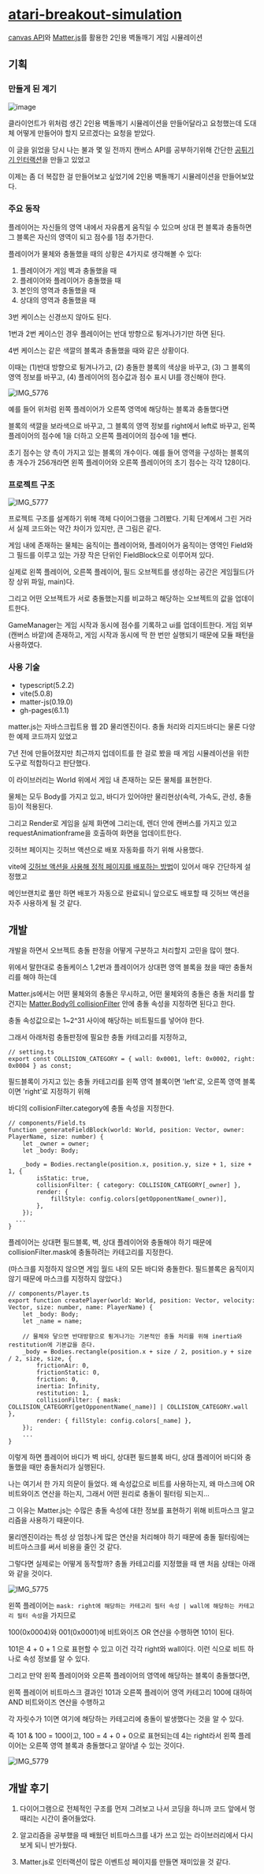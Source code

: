# [atari-breakout-simulation](https://marinarinarina.github.io/atari-breakout-simulation/)

[canvas API](https://developer.mozilla.org/en-US/docs/Web/API/Canvas_API)와 [Matter.js](https://github.com/liabru/matter-js)를 활용한 2인용 벽돌깨기 게임 시뮬레이션


## 기획

### 만들게 된 계기
![image](https://github.com/marinarinarina/atari-breakout-simulation/assets/119808319/7cec8fa1-9ab9-4cd8-ac82-a95493f8fa81)

클라이언트가 위처럼 생긴 2인용 벽돌깨기 시뮬레이션을 만들어달라고 요청했는데 도대체 어떻게 만들어야 할지 모르겠다는 요청을 받았다.

이 글을 읽었을 당시 나는 불과 몇 일 전까지 캔버스 API를 공부하기위해 간단한 [공튀기기 인터랙션](https://github.com/marinarinarina/canvasAPI-bounceBall)을 만들고 있었고

이제는 좀 더 복잡한 걸 만들어보고 싶었기에 2인용 벽돌깨기 시뮬레이션을 만들어보았다.


### 주요 동작 
플레이어는 자신들의 영역 내에서 자유롭게 움직일 수 있으며 상대 편 블록과 충돌하면 그 블록은 자신의 영역이 되고 점수를 1점 추가한다.

플레이어가 물체와 충돌했을 때의 상황은 4가지로 생각해볼 수 있다:
1. 플레이어가 게임 벽과 충돌했을 때
2. 플레이어와 플레이어가 충돌했을 때
3. 본인의 영역과 충돌했을 때
4. 상대의 영역과 충돌했을 때

3번 케이스는 신경쓰지 않아도 된다. 

1번과 2번 케이스인 경우 플레이어는 반대 방향으로 튕겨나가기만 하면 된다.

4번 케이스는 같은 색깔의 블록과 충돌했을 때와 같은 상황이다.

이때는 (1)반대 방향으로 튕겨나가고, (2) 충돌한 블록의 색상을 바꾸고, (3) 그 블록의 영역 정보를 바꾸고, (4) 플레이어의 점수값과 점수 표시 UI를 갱신해야 한다.

![IMG_5776](https://github.com/marinarinarina/atari-breakout-simulation/assets/119808319/49ef6f53-0bac-479e-8a8c-97ceee0651e8)

예를 들어 위처럼 왼쪽 플레이어가 오른쪽 영역에 해당하는 블록과 충돌했다면

블록의 색깔을 보라색으로 바꾸고, 그 블록의 영역 정보를 right에서 left로 바꾸고, 왼쪽 플레이어의 점수에 1을 더하고 오른쪽 플레이어의 점수에 1을 뺀다.

초기 점수는 양 측이 가지고 있는 블록의 개수이다. 예를 들어 영역을 구성하는 블록의 총 개수가 256개라면 왼쪽 플레이어와 오른쪽 플레이어의 초기 점수는 각각 128이다.


### 프로젝트 구조

![IMG_5777](https://github.com/marinarinarina/atari-breakout-simulation/assets/119808319/9960b29b-6bb4-4a43-9e16-bd57b6691f6c)

프로젝트 구조를 설계하기 위해 객체 다이어그램을 그려봤다. 기획 단계에서 그린 거라서 실제 코드와는 약간 차이가 있지만, 큰 그림은 같다.

게임 내에 존재하는 물체는 움직이는 플레이어와, 플레이어가 움직이는 영역인 Field와 그 필드를 이루고 있는 가장 작은 단위인 FieldBlock으로 이루어져 있다.

실제로 왼쪽 플레이어, 오른쪽 플레이어, 필드 오브젝트를 생성하는 공간은 게임월드(가장 상위 파일, main)다.

그리고 어떤 오브젝트가 서로 충돌했는지를 비교하고 해당하는 오브젝트의 값을 업데이트한다.

GameManager는 게임 시작과 동시에 점수를 기록하고 ui를 업데이트한다. 게임 외부(캔버스 바깥)에 존재하고, 게임 시작과 동시에 딱 한 번만 실행되기 때문에 모듈 패턴을 사용하였다.


### 사용 기술
- typescript(5.2.2)
- vite(5.0.8)
- matter-js(0.19.0)
- gh-pages(6.1.1)

matter.js는 자바스크립트용 웹 2D 물리엔진이다. 충돌 처리와 리지드바디는 물론 다양한 예제 코드까지 있었고

7년 전에 만들어졌지만 최근까지 업데이트를 한 걸로 봤을 때 게임 시뮬레이션을 위한 도구로 적합하다고 판단했다.

이 라이브러리는 World 위에서 게임 내 존재하는 모든 물체를 표현한다.

물체는 모두 Body를 가지고 있고, 바디가 있어야만 물리현상(속력, 가속도, 관성, 충돌 등)이 적용된다.

그리고 Render로 게임을 실제 화면에 그리는데, 렌더 안에 캔버스를 가지고 있고 requestAnimationframe을 호출하여 화면을 업데이트한다.

깃허브 페이지는 깃허브 액션으로 배포 자동화를 하기 위해 사용했다. 

vite에 [깃허브 액션을 사용해 정적 페이지를 배포하는 방법](https://vitejs.dev/guide/static-deploy#github-pages)이 있어서 매우 간단하게 설정했고

메인브랜치로 풀만 하면 배포가 자동으로 완료되니 앞으로도 배포할 때 깃허브 액션을 자주 사용하게 될 것 같다.


## 개발

개발을 하면서 오브젝트 충돌 판정을 어떻게 구분하고 처리할지 고민을 많이 했다.

위에서 말한대로 충돌케이스 1,2번과 플레이어가 상대편 영역 블록을 쳤을 때만 충돌처리를 해야 하는데 

Matter.js에서는 어떤 물체와의 충돌은 무시하고, 어떤 물체와의 충돌은 충돌 처리를 할 건지는 [Matter.Body의 collisionFilter](https://brm.io/matter-js/docs/classes/Body.html#properties) 안에 충돌 속성을 지정하면 된다고 한다.

충돌 속성값으로는 1~2^31 사이에 해당하는 비트필드를 넣어야 한다.

그래서 아래처럼 충돌판정에 필요한 충돌 카테고리를 지정하고,
```
// setting.ts
export const COLLISION_CATEGORY = { wall: 0x0001, left: 0x0002, right: 0x0004 } as const;
```

필드블록이 가지고 있는 충돌 카테고리를 왼쪽 영역 블록이면 'left'로, 오른쪽 영역 블록이면 'right'로 지정하기 위해

바디의 collisionFilter.category에 충돌 속성을 지정한다.
```
// components/Field.ts
function _generateFieldBlock(world: World, position: Vector, owner: PlayerName, size: number) {
	let _owner = owner;
	let _body: Body;

	_body = Bodies.rectangle(position.x, position.y, size + 1, size + 1, {
		isStatic: true,
		collisionFilter: { category: COLLISION_CATEGORY[_owner] },
		render: {
			fillStyle: config.colors[getOpponentName(_owner)],
		},
	});
  ...
}
```

플레이어는 상대편 필드블록, 벽, 상대 플레이어와 충돌해야 하기 때문에 collisionFilter.mask에 충돌하려는 카테고리를 지정한다.

(마스크를 지정하지 않으면 게임 월드 내의 모든 바디와 충돌한다. 필드블록은 움직이지 않기 때문에 마스크를 지정하지 않았다.)
```
// components/Player.ts
export function createPlayer(world: World, position: Vector, velocity: Vector, size: number, name: PlayerName) {
	let _body: Body;
	let _name = name;

	// 물체와 닿으면 반대방향으로 튕겨나가는 기본적인 충돌 처리를 위해 inertia와 restitution에 기본값을 준다.
	_body = Bodies.rectangle(position.x + size / 2, position.y + size / 2, size, size, {
		frictionAir: 0,
		frictionStatic: 0,
		friction: 0,
		inertia: Infinity,
		restitution: 1,
		collisionFilter: { mask: COLLISION_CATEGORY[getOpponentName(_name)] | COLLISION_CATEGORY.wall },
		render: { fillStyle: config.colors[_name] },
	});
	...
}
```

이렇게 하면 플레이어 바디가 벽 바디, 상대편 필드블록 바디, 상대 플레이어 바디와 충돌했을 때만 충돌처리가 실행된다.

나는 여기서 한 가지 의문이 들었다. 왜 속성값으로 비트를 사용하는지, 왜 마스크에 OR 비트와이즈 연산을 하는지, 그래서 어떤 원리로 충돌이 필터링 되는지...

그 이유는 Matter.js는 수많은 충돌 속성에 대한 정보를 표현하기 위해 비트마스크 알고리즘을 사용하기 때문이다.

물리엔진이라는 특성 상 엄청나게 많은 연산을 처리해야 하기 때문에 충돌 필터링에는 비트마스크를 써서 비용을 줄인 것 같다. 

그렇다면 실제로는 어떻게 동작할까? 충돌 카테고리를 지정했을 때 맨 처음 상태는 아래와 같을 것이다.

![IMG_5775](https://github.com/marinarinarina/atari-breakout-simulation/assets/119808319/70c1e2bb-f0dd-4d93-986f-f45010897f7b)

왼쪽 플레이어는 `mask: right에 해당하는 카테고리 필터 속성 | wall에 해당하는 카테고리 필터 속성`을 가지므로 

100(0x0004)와 001(0x0001)에 비트와이즈 OR 연산을 수행하면 101이 된다. 

101은 4 + 0 + 1 으로 표현할 수 있고 이건 각각 right와 wall이다. 이런 식으로 비트 하나로 속성 정보를 알 수 있다.

그리고 만약 왼쪽 플레이어와 오른쪽 플레이어의 영역에 해당하는 블록이 충돌했다면,

왼쪽 플레이어 비트마스크 결과인 101과 오른쪽 플레이어 영역 카테고리 100에 대하여 AND 비트와이즈 연산을 수행하고 

각 자릿수가 1이면 여기에 해당하는 카테고리에 충돌이 발생했다는 것을 알 수 있다.

즉 101 & 100 = 100이고, 100 = 4 + 0 + 0으로 표현되는데 4는 right라서 왼쪽 플레이어는 오른쪽 영역 블록과 충돌했다고 알아낼 수 있는 것이다.

![IMG_5779](https://github.com/marinarinarina/atari-breakout-simulation/assets/119808319/88d56d2f-166c-4709-b89b-8cbca795c7e1)


## 개발 후기

1. 다이어그램으로 전체적인 구조를 먼저 그려보고 나서 코딩을 하니까 코드 앞에서 멍때리는 시간이 줄어들었다.

2. 알고리즘을 공부했을 때 배웠던 비트마스크를 내가 쓰고 있는 라이브러리에서 다시 보게 되니 반가웠다.

3. Matter.js로 인터랙션이 많은 이벤트성 페이지를 만들면 재미있을 것 같다.



